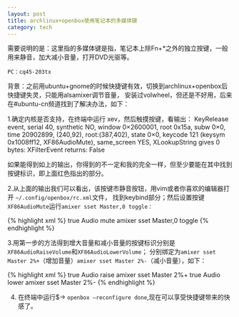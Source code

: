 ```yaml
---
layout: post
title: archlinux+openbox使用笔记本的多媒体键
category: tech
---
```

需要说明的是：这里指的多媒体键是指，笔记本上除Fn+\*之外的独立按键，一般用来静音，加大减小音量，打开DVD光驱等。

`PC：cq45-203tx`

背景：之前用ubuntu+gnome的时候快捷键有效，切换到archlinux+openbox后快捷键失灵，只能用alsamixer调节音量，
安装过volwheel，但还是不好用，后来在#ubuntu-cn频道找到了解决办法，如下：

1.确定内核是否支持，在终端中运行 xev，然后触摸按键，看输出：
    KeyRelease event, serial 40, synthetic NO, window 0×2600001,
    root 0x15a, subw 0×0, time 20902899, (240,92), root:(387,402),
    state 0×0, keycode 121 (keysym 0x1008ff12, XF86AudioMute), same\_screen YES,
    XLookupString gives 0 bytes:
    XFilterEvent returns: False

如果能得到如上的输出，你得到的不一定和我的完全一样，但至少要能在其中找到按键标识，即上面红色指出的部分。

2.从上面的输出我们可以看出，该按键市静音按钮，用vim或者你喜欢的编辑器打开 `~/.config/openbox/rc.xml`文件，
找到keybind部分；然后设置按键`XF86AudioMute`运行`amixer sset Master,0 toggle：`

{% highlight xml %}
<keybind key=”XF86AudioMute”>
<action name=”Execute”>
<startupnotify>
<enabled>true</enabled>
<name>Audio mute</name>
</startupnotify>
<command>amixer sset Master,0 toggle</command>
</action>
</keybind>
{% endhighlight %}

3.用第一步的方法得到增大音量和减小音量的按键标识分别是`XF86AudioRaiseVolume`和`XF86AudioLowerVolume`；
分别绑定为`amixer sset Master 2%+`（增加音量）`amixer sset Master 2%-`（减小音量），如下：

{% highlight xml %}
<keybind key=”XF86AudioMute”>
<keybind key=”XF86AudioRaiseVolume”>
<action name=”Execute”>
<startupnotify>
<enabled>true</enabled>
<name>Audio raise</name>
</startupnotify>
<command>amixer sset Master 2%+</command>
</action>
</keybind>
<keybind key=”XF86AudioLowerVolume”>
<action name=”Execute”>
<startupnotify>
<enabled>true</enabled>
<name>Audio lower</name>
</startupnotify>
<command>amixer sset Master 2%- </command>
</action>
</keybind>
{% endhighlight %}


4. 在终端中运行$-> `openbox –reconfigure done`,现在可以享受快捷键带来的快感了。

